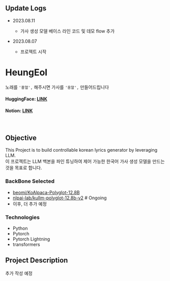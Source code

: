 ## Update Logs

- 2023.08.11
  - 가사 생성 모델 베이스 라인 코드 및 데모 flow 추가
  
- 2023.08.07
  - 프로젝트 시작

# HeungEol
노래를 `'흥얼',` 해주시면 가사를 `'옹알',` 만들어드립니다
#### HuggingFace: [LINK](https://huggingface.co/models?other=HeungEol)
#### Notion: [LINK](https://crawling-turnip-58f.notion.site/HeungEol-8848c5f3a0794ce7a7f3e03879c19a74?pvs=4)
<br>


## Objective
This Project is to build controllable korean lyrics generator by leveraging LLM.<br>
이 프로젝트는 LLM 백본을 파인 튜닝하여 제어 가능한 한국어 가사 생성 모델을 만드는 것을 목표로 합니다.

### BackBone Selected
* [beomi/KoAlpaca-Polyglot-12.8B](https://huggingface.co/beomi/KoAlpaca-Polyglot-12.8B)
* [nlpai-lab/kullm-polyglot-12.8b-v2](https://huggingface.co/nlpai-lab/kullm-polyglot-12.8b-v2) # Ongoing
* 이후, 더 추가 예정

### Technologies
* Python
* Pytorch 
* Pytorch Lightning 
* transformers

## Project Description
추가 작성 예정
